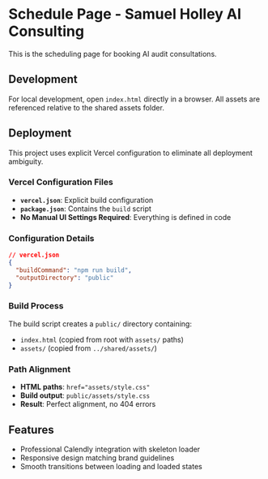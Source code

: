 # Schedule Page - Samuel Holley AI Consulting

This is the scheduling page for booking AI audit consultations.

## Development

For local development, open `index.html` directly in a browser. All assets are referenced relative to the shared assets folder.

## Deployment

This project uses explicit Vercel configuration to eliminate all deployment ambiguity.

### Vercel Configuration Files
- **`vercel.json`**: Explicit build configuration
- **`package.json`**: Contains the `build` script
- **No Manual UI Settings Required**: Everything is defined in code

### Configuration Details
```json
// vercel.json
{
  "buildCommand": "npm run build",
  "outputDirectory": "public"
}
```

### Build Process
The build script creates a `public/` directory containing:
- `index.html` (copied from root with `assets/` paths)
- `assets/` (copied from `../shared/assets/`)

### Path Alignment
- **HTML paths**: `href="assets/style.css"`
- **Build output**: `public/assets/style.css`
- **Result**: Perfect alignment, no 404 errors

## Features

- Professional Calendly integration with skeleton loader
- Responsive design matching brand guidelines
- Smooth transitions between loading and loaded states
